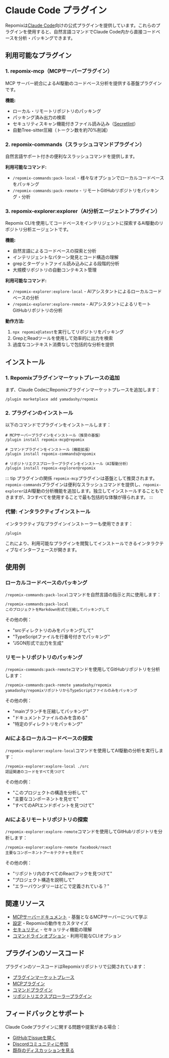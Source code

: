 # Claude Code プラグイン

Repomixは[Claude Code](https://docs.anthropic.com/en/docs/claude-code/overview)向けの公式プラグインを提供しています。これらのプラグインを使用すると、自然言語コマンドでClaude Code内から直接コードベースを分析・パッキングできます。

## 利用可能なプラグイン

### 1. repomix-mcp（MCPサーバープラグイン）

MCP サーバー統合によるAI駆動のコードベース分析を提供する基盤プラグインです。

**機能:**
- ローカル・リモートリポジトリのパッキング
- パッキング済み出力の検索
- セキュリティスキャン機能付きファイル読み込み（[Secretlint](https://github.com/secretlint/secretlint)）
- 自動Tree-sitter圧縮（トークン数を約70%削減）

### 2. repomix-commands（スラッシュコマンドプラグイン）

自然言語サポート付きの便利なスラッシュコマンドを提供します。

**利用可能なコマンド:**
- `/repomix-commands:pack-local` - 様々なオプションでローカルコードベースをパッキング
- `/repomix-commands:pack-remote` - リモートGitHubリポジトリをパッキング・分析

### 3. repomix-explorer:explorer（AI分析エージェントプラグイン）

Repomix CLIを使用してコードベースをインテリジェントに探索するAI駆動のリポジトリ分析エージェントです。

**機能:**
- 自然言語によるコードベースの探索と分析
- インテリジェントなパターン発見とコード構造の理解
- grepとターゲットファイル読み込みによる段階的分析
- 大規模リポジトリの自動コンテキスト管理

**利用可能なコマンド:**
- `/repomix-explorer:explore-local` - AIアシスタントによるローカルコードベースの分析
- `/repomix-explorer:explore-remote` - AIアシスタントによるリモートGitHubリポジトリの分析

**動作方法:**
1. `npx repomix@latest`を実行してリポジトリをパッキング
2. GrepとReadツールを使用して効率的に出力を検索
3. 過度なコンテキスト消費なしで包括的な分析を提供

## インストール

### 1. Repomixプラグインマーケットプレースの追加

まず、Claude CodeにRepomixプラグインマーケットプレースを追加します：

```text
/plugin marketplace add yamadashy/repomix
```

### 2. プラグインのインストール

以下のコマンドでプラグインをインストールします：

```text
# MCPサーバープラグインをインストール（推奨の基盤）
/plugin install repomix-mcp@repomix

# コマンドプラグインをインストール（機能拡張）
/plugin install repomix-commands@repomix

# リポジトリエクスプローラープラグインをインストール（AI駆動分析）
/plugin install repomix-explorer@repomix
```

::: tip プラグインの関係
`repomix-mcp`プラグインは基盤として推奨されます。`repomix-commands`プラグインは便利なスラッシュコマンドを提供し、`repomix-explorer`はAI駆動の分析機能を追加します。独立してインストールすることもできますが、3つすべてを使用することで最も包括的な体験が得られます。
:::

### 代替: インタラクティブインストール

インタラクティブなプラグインインストーラーも使用できます：

```text
/plugin
```

これにより、利用可能なプラグインを閲覧してインストールできるインタラクティブなインターフェースが開きます。

## 使用例

### ローカルコードベースのパッキング

`/repomix-commands:pack-local`コマンドを自然言語の指示と共に使用します：

```text
/repomix-commands:pack-local
このプロジェクトをMarkdown形式で圧縮してパッキングして
```

その他の例：
- "srcディレクトリのみをパッキングして"
- "TypeScriptファイルを行番号付きでパッキング"
- "JSON形式で出力を生成"

### リモートリポジトリのパッキング

`/repomix-commands:pack-remote`コマンドを使用してGitHubリポジトリを分析します：

```text
/repomix-commands:pack-remote yamadashy/repomix
yamadashy/repomixリポジトリからTypeScriptファイルのみをパッキング
```

その他の例：
- "mainブランチを圧縮してパッキング"
- "ドキュメントファイルのみを含める"
- "特定のディレクトリをパッキング"

### AIによるローカルコードベースの探索

`/repomix-explorer:explore-local`コマンドを使用してAI駆動の分析を実行します：

```text
/repomix-explorer:explore-local ./src
認証関連のコードをすべて見つけて
```

その他の例：
- "このプロジェクトの構造を分析して"
- "主要なコンポーネントを見せて"
- "すべてのAPIエンドポイントを見つけて"

### AIによるリモートリポジトリの探索

`/repomix-explorer:explore-remote`コマンドを使用してGitHubリポジトリを分析します：

```text
/repomix-explorer:explore-remote facebook/react
主要なコンポーネントアーキテクチャを見せて
```

その他の例：
- "リポジトリ内のすべてのReactフックを見つけて"
- "プロジェクト構造を説明して"
- "エラーバウンダリーはどこで定義されている？"

## 関連リソース

- [MCPサーバードキュメント](/guide/mcp-server) - 基盤となるMCPサーバーについて学ぶ
- [設定](/guide/configuration) - Repomixの動作をカスタマイズ
- [セキュリティ](/guide/security) - セキュリティ機能の理解
- [コマンドラインオプション](/guide/command-line-options) - 利用可能なCLIオプション

## プラグインのソースコード

プラグインのソースコードはRepomixリポジトリで公開されています：

- [プラグインマーケットプレース](https://github.com/yamadashy/repomix/tree/main/.claude-plugin)
- [MCPプラグイン](https://github.com/yamadashy/repomix/tree/main/.claude/plugins/repomix-mcp)
- [コマンドプラグイン](https://github.com/yamadashy/repomix/tree/main/.claude/plugins/repomix-commands)
- [リポジトリエクスプローラープラグイン](https://github.com/yamadashy/repomix/tree/main/.claude/plugins/repomix-explorer)

## フィードバックとサポート

Claude Codeプラグインに関する問題や提案がある場合：

- [GitHubでissueを開く](https://github.com/yamadashy/repomix/issues)
- [Discordコミュニティに参加](https://discord.gg/wNYzTwZFku)
- [既存のディスカッションを見る](https://github.com/yamadashy/repomix/discussions)
